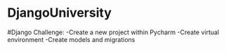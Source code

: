 # DjangoUniversity

#Django Challenge:
-Create a new project within Pycharm
-Create virtual environment 
-Create models and migrations
